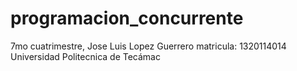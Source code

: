 # programacion_concurrente
7mo cuatrimestre, Jose Luis Lopez Guerrero
matricula: 1320114014
Universidad Politecnica de Tecámac
